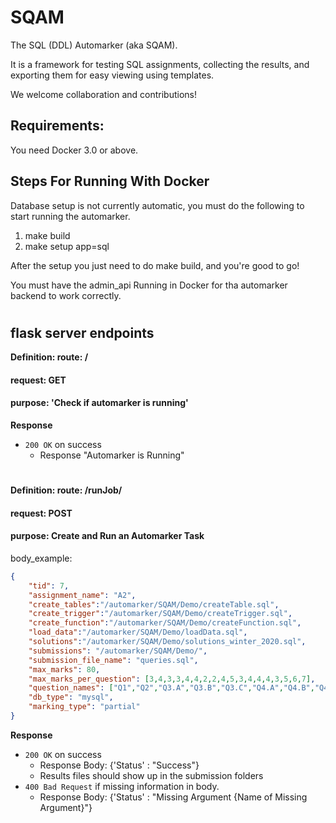 # SQAM

The SQL (DDL) Automarker (aka SQAM).

It is a framework for testing SQL assignments,
collecting the results, and exporting them for easy viewing using
templates.

We welcome collaboration and contributions!

## Requirements:

You need Docker 3.0 or above.

## Steps For Running With Docker

Database setup is not currently automatic, you must do the following
to start running the automarker.

1. make build
2. make setup app=sql

After the setup you just need to do make build, and you're good to go!

You must have the admin_api Running in Docker for tha automarker backend to work correctly.

#
## flask server endpoints
**Definition: route: /**
#### request: GET
#### purpose: 'Check if automarker is running'

**Response**

- `200 OK` on success
  -  Response "Automarker is Running"

# 
**Definition: route: /runJob/**

#### request: POST
#### purpose: Create and Run an Automarker Task
body_example:

```json
{
    "tid": 7,
    "assignment_name": "A2",
    "create_tables":"/automarker/SQAM/Demo/createTable.sql",
    "create_trigger":"/automarker/SQAM/Demo/createTrigger.sql",
    "create_function":"/automarker/SQAM/Demo/createFunction.sql",
    "load_data":"/automarker/SQAM/Demo/loadData.sql",
    "solutions":"/automarker/SQAM/Demo/solutions_winter_2020.sql",
    "submissions": "/automarker/SQAM/Demo/",
    "submission_file_name": "queries.sql",
    "max_marks": 80,
    "max_marks_per_question": [3,4,3,3,4,4,2,2,4,5,3,4,4,4,3,5,6,7],
    "question_names": ["Q1","Q2","Q3.A","Q3.B","Q3.C","Q4.A","Q4.B","Q4.C","Q5.A","Q5.B","Q6.A", "Q6.B","Q6.C","Q7.A","Q7.B","Q8","Q9","Q10"],
    "db_type": "mysql",
    "marking_type": "partial"
}
```

**Response**
- `200 OK` on success 
  - Response Body: {'Status' : "Success"}
  - Results files should show up in the submission folders
- `400 Bad Request` if missing information in body.
  - Response Body: {'Status' : "Missing Argument {Name of Missing Argument}"}